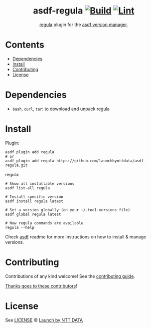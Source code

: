 <div align="center">

# asdf-regula [![Build](https://github.com/launchbynttdata/asdf-regula/actions/workflows/build.yml/badge.svg)](https://github.com/launchbynttdata/asdf-regula/actions/workflows/build.yml) [![Lint](https://github.com/launchbynttdata/asdf-regula/actions/workflows/lint.yml/badge.svg)](https://github.com/launchbynttdata/asdf-regula/actions/workflows/lint.yml)

[regula](https://github.com/fugue/regula) plugin for the [asdf version manager](https://asdf-vm.com).

</div>

# Contents

- [Dependencies](#dependencies)
- [Install](#install)
- [Contributing](#contributing)
- [License](#license)

# Dependencies

- `bash`, `curl`, `tar`: to download and unpack regula

# Install

Plugin:

```shell
asdf plugin add regula
# or
asdf plugin add regula https://github.com/launchbynttdata/asdf-regula.git
```

regula:

```shell
# Show all installable versions
asdf list-all regula

# Install specific version
asdf install regula latest

# Set a version globally (on your ~/.tool-versions file)
asdf global regula latest

# Now regula commands are available
regula --help
```

Check [asdf](https://github.com/asdf-vm/asdf) readme for more instructions on how to
install & manage versions.

# Contributing

Contributions of any kind welcome! See the [contributing guide](contributing.md).

[Thanks goes to these contributors](https://github.com/launchbynttdata/asdf-regula/graphs/contributors)!

# License

See [LICENSE](LICENSE) © [Launch by NTT DATA](https://github.com/launchbynttdata/)
